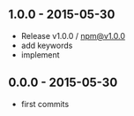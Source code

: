 

## 1.0.0 - 2015-05-30
- Release v1.0.0 / npm@v1.0.0
- add keywords
- implement

## 0.0.0 - 2015-05-30
- first commits
